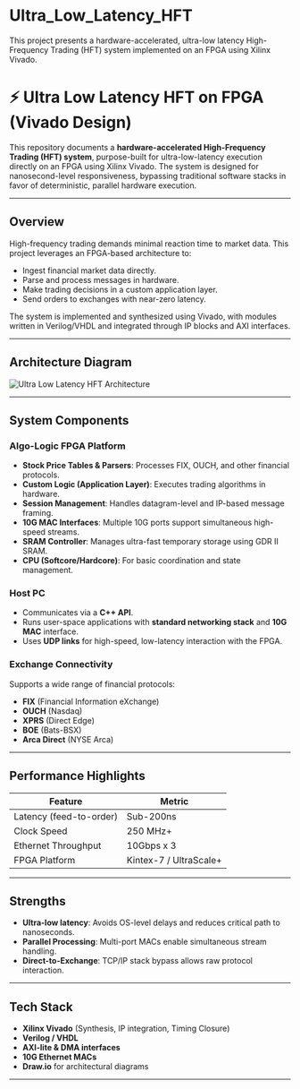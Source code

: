 # Ultra_Low_Latency_HFT
This project presents a hardware-accelerated, ultra-low latency High-Frequency Trading (HFT) system implemented on an FPGA using Xilinx Vivado.
# ⚡ Ultra Low Latency HFT on FPGA (Vivado Design)

This repository documents a **hardware-accelerated High-Frequency Trading (HFT) system**, purpose-built for ultra-low-latency execution directly on an FPGA using Xilinx Vivado. The system is designed for nanosecond-level responsiveness, bypassing traditional software stacks in favor of deterministic, parallel hardware execution.

---

##  Overview

High-frequency trading demands minimal reaction time to market data. This project leverages an FPGA-based architecture to:

- Ingest financial market data directly.
- Parse and process messages in hardware.
- Make trading decisions in a custom application layer.
- Send orders to exchanges with near-zero latency.

The system is implemented and synthesized using Vivado, with modules written in Verilog/VHDL and integrated through IP blocks and AXI interfaces.

---

##  Architecture Diagram

![Ultra Low Latency HFT Architecture](./31c6a002-c95c-469f-82e8-375246f39dd2.png)

---

## System Components

### Algo-Logic FPGA Platform

- **Stock Price Tables & Parsers**: Processes FIX, OUCH, and other financial protocols.
- **Custom Logic (Application Layer)**: Executes trading algorithms in hardware.
- **Session Management**: Handles datagram-level and IP-based message framing.
- **10G MAC Interfaces**: Multiple 10G ports support simultaneous high-speed streams.
- **SRAM Controller**: Manages ultra-fast temporary storage using GDR II SRAM.
- **CPU (Softcore/Hardcore)**: For basic coordination and state management.

###  Host PC

- Communicates via a **C++ API**.
- Runs user-space applications with **standard networking stack** and **10G MAC** interface.
- Uses **UDP links** for high-speed, low-latency interaction with the FPGA.

### Exchange Connectivity

Supports a wide range of financial protocols:
- **FIX** (Financial Information eXchange)
- **OUCH** (Nasdaq)
- **XPRS** (Direct Edge)
- **BOE** (Bats-BSX)
- **Arca Direct** (NYSE Arca)

---

## Performance Highlights

| Feature                  | Metric                     |
|--------------------------|----------------------------|
| Latency (feed-to-order)  | Sub-200ns                  |
| Clock Speed              | 250 MHz+                   |
| Ethernet Throughput      | 10Gbps x 3                 |
| FPGA Platform            | Kintex-7 / UltraScale+     |

---

##  Strengths

- **Ultra-low latency**: Avoids OS-level delays and reduces critical path to nanoseconds.
- **Parallel Processing**: Multi-port MACs enable simultaneous stream handling.
- **Direct-to-Exchange**: TCP/IP stack bypass allows raw protocol interaction.

---

##  Tech Stack

- **Xilinx Vivado** (Synthesis, IP integration, Timing Closure)
- **Verilog / VHDL**
- **AXI-lite & DMA interfaces**
- **10G Ethernet MACs**
- **Draw.io** for architectural diagrams

---



